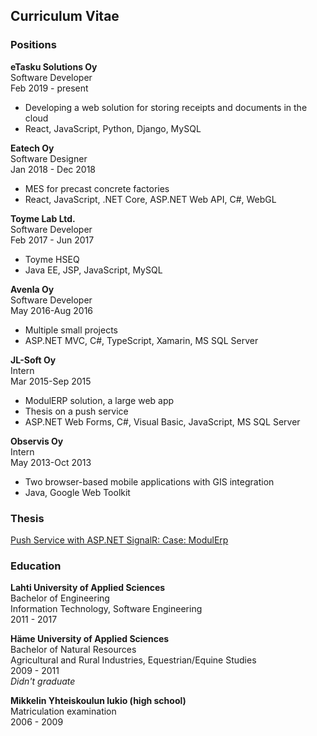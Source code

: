 ## Curriculum Vitae

### Positions

**eTasku Solutions Oy** <br/>
Software Developer <br/>
Feb 2019 - present

- Developing a web solution for storing receipts and documents in the cloud
- React, JavaScript, Python, Django, MySQL

**Eatech Oy** <br/>
Software Designer <br/>
Jan 2018 - Dec 2018

- MES for precast concrete factories
- React, JavaScript, .NET Core, ASP&#46;NET Web API, C#, WebGL

**Toyme Lab Ltd.** <br/>
Software Developer <br/>
Feb 2017 - Jun 2017

- Toyme HSEQ
- Java EE, JSP, JavaScript, MySQL

**Avenla Oy** <br/>
Software Developer <br/>
May 2016-Aug 2016

- Multiple small projects
- ASP&#46;NET MVC, C#, TypeScript, Xamarin, MS SQL Server

**JL-Soft Oy** <br/>
Intern <br/>
Mar 2015-Sep 2015

- ModulERP solution, a large web app
- Thesis on a push service
- ASP&#46;NET Web Forms, C#, Visual Basic, JavaScript, MS SQL Server

**Observis Oy** <br/>
Intern <br/>
May 2013-Oct 2013

- Two browser-based mobile applications with GIS integration
- Java, Google Web Toolkit

### Thesis

[Push Service with ASP.NET SignalR: Case: ModulErp](http://urn.fi/URN:NBN:fi:amk-2017100415735)

### Education

**Lahti University of Applied Sciences** <br/>
Bachelor of Engineering <br/>
Information Technology, Software Engineering <br/>
2011 - 2017

**Häme University of Applied Sciences** <br/>
Bachelor of Natural Resources <br/>
Agricultural and Rural Industries, Equestrian/Equine Studies <br/>
2009 - 2011 <br/>
*Didn't graduate*

**Mikkelin Yhteiskoulun lukio (high school)** <br/>
Matriculation examination <br/>
2006 - 2009
